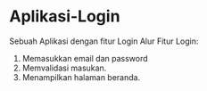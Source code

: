 # Aplikasi-Login
Sebuah Aplikasi dengan fitur Login
Alur Fitur Login:
1. Memasukkan email dan password
2. Memvalidasi masukan.
3. Menampilkan halaman beranda.
